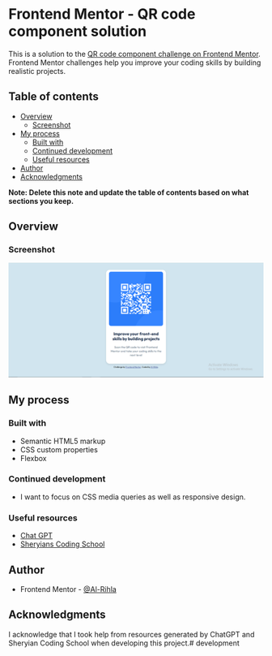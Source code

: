 # Frontend Mentor - QR code component solution

This is a solution to the [QR code component challenge on Frontend Mentor](https://www.frontendmentor.io/challenges/qr-code-component-iux_sIO_H). Frontend Mentor challenges help you improve your coding skills by building realistic projects. 

## Table of contents

- [Overview](#overview)
  - [Screenshot](#screenshot)
- [My process](#my-process)
  - [Built with](#built-with)
  - [Continued development](#continued-development)
  - [Useful resources](#useful-resources)
- [Author](#author)
- [Acknowledgments](#acknowledgments)

**Note: Delete this note and update the table of contents based on what sections you keep.**

## Overview

### Screenshot

![](./screenshot.PNG)

## My process

### Built with

- Semantic HTML5 markup
- CSS custom properties
- Flexbox

### Continued development

- I want to focus on CSS media queries as well as responsive design.

### Useful resources

- [Chat GPT](https://chatgpt.com/)
- [Sheryians Coding School](https://www.youtube.com/@sheryians)

## Author

- Frontend Mentor - [@Al-Rihla](https://www.frontendmentor.io/profile/yourusername)

## Acknowledgments

I acknowledge that I took help from resources generated by ChatGPT and Sheryian Coding School when developing this project.#   d e v e l o p m e n t 
 
 